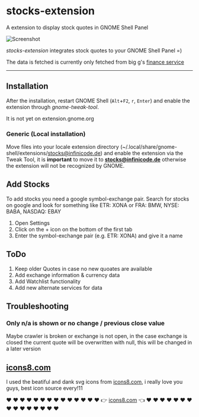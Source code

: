 # stocks-extension
A extension to display stock quotes in GNOME Shell Panel

![Screenshot](https://github.com/cinatic/taskwhisperer/raw/master/images/menu.png)

*stocks-extension* integrates stock quotes to your GNOME Shell Panel =)

The data is fetched is currently only fetched from big g's [finance service](https://finance.google.com)

----

## Installation

After the installation, restart GNOME Shell (`Alt`+`F2`, `r`, `Enter`) and enable the extension through *gnome-tweak-tool*.

It is not yet on extension.gnome.org

### Generic (Local installation)

Move files into your locale extension directory (~/.local/share/gnome-shell/extensions/stocks@infinicode.de) and enable the extension via the Tweak Tool, it is **important** to move it to **stocks@infinicode.de** otherwise the extension will not be recognized by GNOME.

## Add Stocks

To add stocks you need a google symbol-exchange pair. Search for stocks on google and look for something like ETR: XONA or FRA: BMW, NYSE: BABA, NASDAQ: EBAY

1. Open Settings
2. Click on the + icon on the bottom of the first tab
3. Enter the symbol-exchange pair (e.g. ETR: XONA) and give it a name

## ToDo
1. Keep older Quotes in case no new quoates are available
2. Add exchange information & currency data
3. Add Watchlist functionality
4. Add new alternate services for data


## Troubleshooting
### Only n/a is shown or no change / previous close value 
Maybe crawler is broken or exchange is not open, in the case exchange is closed the current quote will be overwritten with null, this will be changed in a later version

## [icons8.com](https://www.icons8.com)
I used the beatiful and dank svg icons from [icons8.com](https://www.icons8.com), i really love you guys, best icon source every!11

:heart: :heart: :heart: :heart: :heart: :heart: :heart: :heart: :heart: :heart: :heart: :heart: :heart: :heart: :point_right: [icons8.com](https://www.icons8.com) :point_left: :heart: :heart: :heart: :heart: :heart: :heart: :heart: :heart: :heart: :heart: :heart: :heart: :heart: :heart: :heart:
